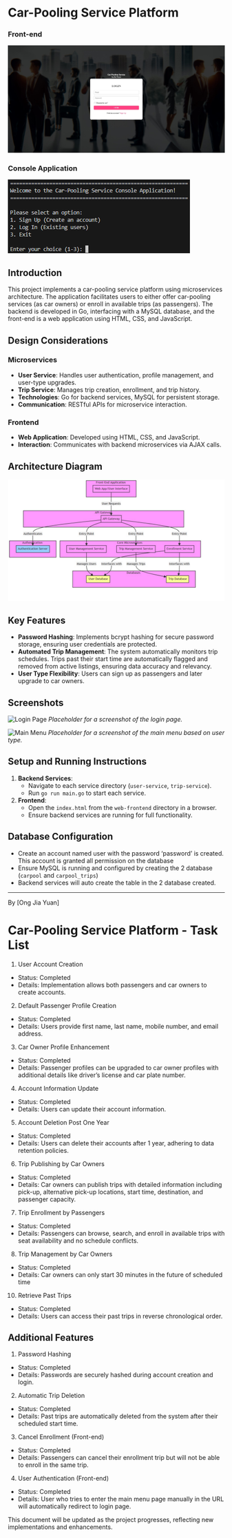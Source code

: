 # Car-Pooling Service Platform
### Front-end
![Home Page](web-frontend/images/home.jpg)

### Console Application
![Platform on Console](web-frontend/images/consolehome.png)

## Introduction
This project implements a car-pooling service platform using microservices architecture. The application facilitates users to either offer car-pooling services (as car owners) or enroll in available trips (as passengers). The backend is developed in Go, interfacing with a MySQL database, and the front-end is a web application using HTML, CSS, and JavaScript. 

## Design Considerations

### Microservices
- **User Service**: Handles user authentication, profile management, and user-type upgrades.
- **Trip Service**: Manages trip creation, enrollment, and trip history.
- **Technologies**: Go for backend services, MySQL for persistent storage.
- **Communication**: RESTful APIs for microservice interaction.

### Frontend
- **Web Application**: Developed using HTML, CSS, and JavaScript.
- **Interaction**: Communicates with backend microservices via AJAX calls.


## Architecture Diagram
![Architecture Diagram](web-frontend/images/architectureDiagram.jpg)


## Key Features

- **Password Hashing**: Implements bcrypt hashing for secure password storage, ensuring user credentials are protected.
- **Automated Trip Management**: The system automatically monitors trip schedules. Trips past their start time are automatically flagged and removed from active listings, ensuring data accuracy and relevancy.
- **User Type Flexibility**: Users can sign up as passengers and later upgrade to car owners.


## Screenshots
![Login Page](path/to/login_page_screenshot.png)
*Placeholder for a screenshot of the login page.*

![Main Menu](path/to/main_menu_screenshot.png)
*Placeholder for a screenshot of the main menu based on user type.*

## Setup and Running Instructions
1. **Backend Services**:
   - Navigate to each service directory (`user-service`, `trip-service`).
   - Run `go run main.go` to start each service.
2. **Frontend**:
   - Open the `index.html` from the `web-frontend` directory in a browser.
   - Ensure backend services are running for full functionality.

## Database Configuration
- Create an account named user with the password ‘password’ is created. This account is granted all permission on the database
- Ensure MySQL is running and configured by creating the 2 database (`carpool` and `carpool_trips`)
- Backend services will auto create the table in the 2 database created.

---

By [Ong Jia Yuan]








# Car-Pooling Service Platform - Task List

1. User Account Creation
- Status: Completed
- Details: Implementation allows both passengers and car owners to create accounts.

2. Default Passenger Profile Creation
- Status: Completed
- Details: Users provide first name, last name, mobile number, and email address.

3. Car Owner Profile Enhancement
- Status: Completed
- Details: Passenger profiles can be upgraded to car owner profiles with additional details like driver’s license and car plate number.

4. Account Information Update
- Status: Completed
- Details: Users can update their account information.

5. Account Deletion Post One Year
- Status: Completed
- Details: Users can delete their accounts after 1 year, adhering to data retention policies.

6. Trip Publishing by Car Owners
- Status: Completed
- Details: Car owners can publish trips with detailed information including pick-up, alternative pick-up locations, start time, destination, and passenger capacity.

7. Trip Enrollment by Passengers
- Status: Completed
- Details: Passengers can browse, search, and enroll in available trips with seat availability and no schedule conflicts.

8. Trip Management by Car Owners
- Status: Completed
- Details: Car owners can only start 30 minutes in the future of scheduled time

10. Retrieve Past Trips
- Status: Completed
- Details: Users can access their past trips in reverse chronological order.

## Additional Features

1. Password Hashing
- Status: Completed
- Details: Passwords are securely hashed during account creation and login.

2. Automatic Trip Deletion
- Status: Completed
- Details: Past trips are automatically deleted from the system after their scheduled start time.

3. Cancel Enrollment (Front-end)
- Status: Completed
- Details: Passengers can cancel their enrollment trip but will not be able to enroll in the same trip.

4. User Authentication (Front-end)
- Status: Completed
- Details: User who tries to enter the main menu page manually in the URL will automatically redirect to login page.

This document will be updated as the project progresses, reflecting new implementations and enhancements.


